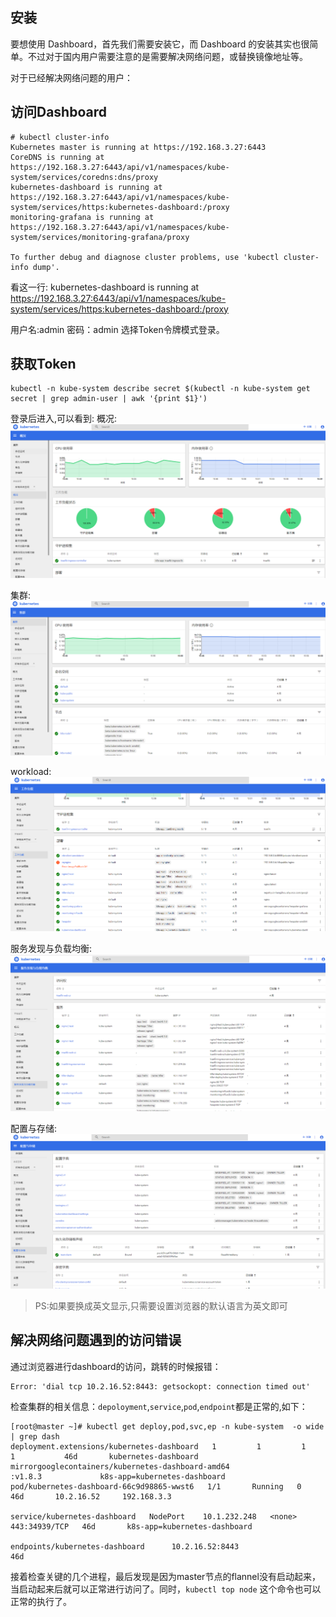 ## 安装
要想使用 Dashboard，首先我们需要安装它，而 Dashboard 的安装其实也很简单。不过对于国内用户需要注意的是需要解决网络问题，或替换镜像地址等。

对于已经解决网络问题的用户：


## 访问Dashboard
```
# kubectl cluster-info
Kubernetes master is running at https://192.168.3.27:6443
CoreDNS is running at https://192.168.3.27:6443/api/v1/namespaces/kube-system/services/coredns:dns/proxy
kubernetes-dashboard is running at https://192.168.3.27:6443/api/v1/namespaces/kube-system/services/https:kubernetes-dashboard:/proxy
monitoring-grafana is running at https://192.168.3.27:6443/api/v1/namespaces/kube-system/services/monitoring-grafana/proxy

To further debug and diagnose cluster problems, use 'kubectl cluster-info dump'.
```
看这一行:
kubernetes-dashboard is running at https://192.168.3.27:6443/api/v1/namespaces/kube-system/services/https:kubernetes-dashboard:/proxy


用户名:admin  密码：admin 选择Token令牌模式登录。



## 获取Token
```
kubectl -n kube-system describe secret $(kubectl -n kube-system get secret | grep admin-user | awk '{print $1}')
```

登录后进入,可以看到:
概况:
![](../images/markdown-img-paste-20190213155944487.png)


集群:
![](../images/markdown-img-paste-20190213160006663.png)

workload:
![](../images/markdown-img-paste-20190213160102476.png)

服务发现与负载均衡:
![](../images/markdown-img-paste-20190213160118497.png)

配置与存储:
![](../images/markdown-img-paste-20190213160148554.png)


>PS:如果要换成英文显示,只需要设置浏览器的默认语言为英文即可


## 解决网络问题遇到的访问错误
通过浏览器进行dashboard的访问，跳转的时候报错：

```
Error: 'dial tcp 10.2.16.52:8443: getsockopt: connection timed out'
```

检查集群的相关信息：`depoloyment`,`service`,`pod`,`endpoint`都是正常的,如下：
```
[root@master ~]# kubectl get deploy,pod,svc,ep -n kube-system  -o wide | grep dash
deployment.extensions/kubernetes-dashboard   1         1         1            1           46d       kubernetes-dashboard   mirrorgooglecontainers/kubernetes-dashboard-amd64
:v1.8.3             k8s-app=kubernetes-dashboard
pod/kubernetes-dashboard-66c9d98865-wwst6   1/1       Running   0          46d       10.2.16.52     192.168.3.3

service/kubernetes-dashboard   NodePort    10.1.232.248   <none>        443:34939/TCP   46d       k8s-app=kubernetes-dashboard

endpoints/kubernetes-dashboard      10.2.16.52:8443                                         46d
```

接着检查关键的几个进程，最后发现是因为master节点的flannel没有启动起来，当启动起来后就可以正常进行访问了。同时，`kubectl top node` 这个命令也可以正常的执行了。
